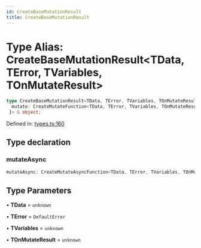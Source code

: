 ```yaml
---
id: CreateBaseMutationResult
title: CreateBaseMutationResult
---
```


<!-- DO NOT EDIT: this page is autogenerated from the type comments -->

# Type Alias: CreateBaseMutationResult\<TData, TError, TVariables, TOnMutateResult\>

```ts
type CreateBaseMutationResult<TData, TError, TVariables, TOnMutateResult> = Override<MutationObserverResult<TData, TError, TVariables, TOnMutateResult>, {
  mutate: CreateMutateFunction<TData, TError, TVariables, TOnMutateResult>;
 }> & object;
```

Defined in: [types.ts:160](https://github.com/TanStack/query/blob/main/packages/angular-query-experimental/src/types.ts#L160)

## Type declaration

### mutateAsync

```ts
mutateAsync: CreateMutateAsyncFunction<TData, TError, TVariables, TOnMutateResult>;
```

## Type Parameters

• **TData** = `unknown`

• **TError** = `DefaultError`

• **TVariables** = `unknown`

• **TOnMutateResult** = `unknown`
